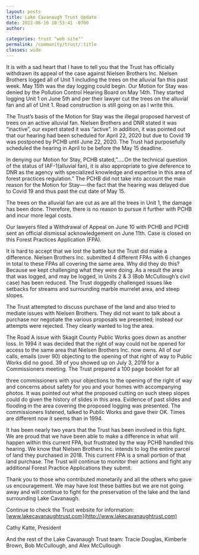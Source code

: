 ```yaml
---
layout: posts
title: Lake Cavanaugh Trust Update
date: 2022-06-16 10:53:41 -0700
author:

categories: trust "web site""
permalink: /community/trust/:title
classes: wide
---
```

It is with a sad heart that I have to tell you that the Trust has officially withdrawn its appeal of the case against Nielsen Brothers Inc. Nielsen Brothers logged all of Unit 1 including the trees on the alluvial fan this past week. May 15th was the day logging could begin. Our Motion for Stay was denied by the Pollution Control Hearing Board on May 14th. They started logging Unit 1 on June 5th and per their lawyer cut the trees on the alluvial fan and all of Unit 1. Road construction is still going on as I write this.

The Trust’s basis of the Motion for Stay was the illegal proposed harvest of trees on an active alluvial fan. Nielsen Brothers and DNR stated it was “inactive”, our expert stated it was “active”. In addition, it was pointed out that our hearing had been scheduled for April 22, 2020 but due to Covid 19 was postponed by PCHB until June 22, 2020. The Trust had purposefully scheduled the hearing in April to be before the May 15 deadline.

In denying our Motion for Stay, PCHB stated,”…..On the technical question of the status of IAF-1(alluvial fan), it is also appropriate to give deference to DNR as the agency with specialized knowledge and expertise in this area of forest practices regulation.” The PCHB did not take into account the main reason for the Motion for Stay—-the fact that the hearing was delayed due to Covid 19 and thus past the cut date of May 15.

The trees on the alluvial fan are cut as are all the trees in Unit 1, the damage has been done. Therefore, there is no reason to pursue it further with PCHB and incur more legal costs.

Our lawyers filed a Withdrawal of Appeal on June 10 with PCHB and PCHB sent an official dismissal acknowledgement on June 11th. Case is closed on this Forest Practices Application (FPA).

It is hard to accept that we lost the battle but the Trust did make a difference. Nielsen Brothers Inc. submitted 4 different FPAs with 6 changes in total to these FPAs all covering the same area. Why did they do this? Because we kept challenging what they were doing. As a result the area that was logged, and may be logged, in Units 2 & 3 (Bob McCullough’s civil case) has been reduced. The Trust doggedly challenged issues like setbacks for streams and surrounding marble murrelet area, and steep slopes.

The Trust attempted to discuss purchase of the land and also tried to mediate issues with Nielsen Brothers. They did not want to talk about a purchase nor negotiate the various proposals we presented; instead our attempts were rejected. They clearly wanted to log the area.

The Road A issue with Skagit County Public Works goes down as another loss. In 1994 it was decided that the right of way could not be opened for access to the same area that Nielsen Brothers Inc. now owns. All of our calls, emails (over 90) objecting to the opening of that right of way to Public Works did no good. 39 of you showed up on July 3, 2019 for a Commissioners meeting. The Trust prepared a 100 page booklet for all

three commissioners with your objections to the opening of the right of way and concerns about safety for you and your homes with accompanying photos. It was pointed out what the proposed cutting on such steep slopes could do given the history of slides in this area. Evidence of past slides and flooding in the area covering the proposed logging was presented. The commissioners listened, talked to Public Works and gave their OK. Times are different now it seems than in 1994.

It has been nearly two years that the Trust has been involved in this fight. We are proud that we have been able to make a difference in what will happen within this current FPA, but frustrated by the way PCHB handled this hearing. We know that Nielsen Brothers Inc. intends to log the entire parcel of land they purchased in 2018. This current FPA is a small portion of that land purchase. The Trust will continue to monitor their actions and fight any additional Forest Practice Applications they submit.

Thank you to those who contributed monetarily and all the others who gave us encouragement. We may have lost these battles but we are not going away and will continue to fight for the preservation of the lake and the land surrounding Lake Cavanaugh.

Continue to check the Trust website for information: [www.lakecavanaughtrust.com](http://www.lakecavanaughtrust.com)

Cathy Katte, President

And the rest of the Lake Cavanaugh Trust team: Tracie Douglas, Kimberle Brown, Bob McCullough, and Alex McCullough